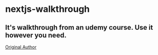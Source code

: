 # nextjs-walkthrough

## It's walkthrough from an udemy course. Use it however you need. 

<a href="https://github.com/maxschwarzmueller">Original Author</a>
